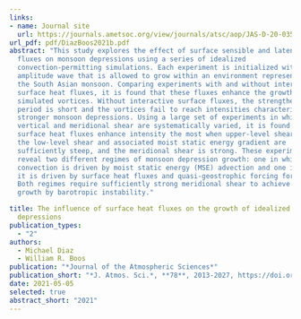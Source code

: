```yaml
---
links:
- name: Journal site
  url: https://journals.ametsoc.org/view/journals/atsc/aop/JAS-D-20-0359.1/JAS-D-20-0359.1.xml
url_pdf: pdf/DiazBoos2021b.pdf
abstract: "This study explores the effect of surface sensible and latent heat
  fluxes on monsoon depressions using a series of idealized
  convection-permitting simulations. Each experiment is initialized with a small
  amplitude wave that is allowed to grow within an environment representative of
  the South Asian monsoon. Comparing experiments with and without interactive
  surface heat fluxes, it is found that these fluxes enhance the growth of the
  simulated vortices. Without interactive surface fluxes, the strengthening
  period is short and the vortices fail to reach intensities characteristic of
  stronger monsoon depressions. Using a large set of experiments in which the
  vertical and meridional shear are systematically varied, it is found that
  surface heat fluxes enhance intensity the most when upper-level shear is weak,
  the low-level shear and associated moist static energy gradient are
  sufficiently steep, and the meridional shear is strong. These experiments
  reveal two different regimes of monsoon depression growth: one in which
  convection is driven by moist static energy (MSE) advection and one in which
  it is driven by surface heat fluxes and quasi-geostrophic forcing for ascent.
  Both regimes require sufficiently strong meridional shear to achieve initial
  growth by barotropic instability."

title: The influence of surface heat fluxes on the growth of idealized monsoon
  depressions
publication_types:
  - "2"
authors:
  - Michael Diaz
  - William R. Boos
publication: "*Journal of the Atmospheric Sciences*"
publication_short: "*J. Atmos. Sci.*, **78**, 2013-2027, https://doi.org/10.1175/JAS-D-20-0359.1"
date: 2021-05-05
selected: true
abstract_short: "2021"
---
```


